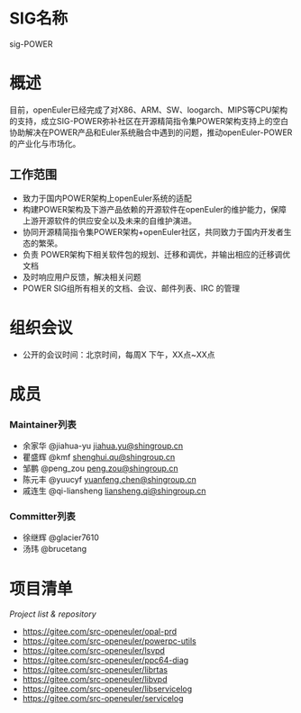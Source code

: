 
# SIG名称

sig-POWER

# 概述

   目前，openEuler已经完成了对X86、ARM、SW、loogarch、MIPS等CPU架构的支持，成立SIG-POWER弥补社区在开源精简指令集POWER架构支持上的空白
协助解决在POWER产品和Euler系统融合中遇到的问题，推动openEuler-POWER的产业化与市场化。

## 工作范围

- 致力于国内POWER架构上openEuler系统的适配
- 构建POWER架构及下游产品依赖的开源软件在openEuler的维护能力，保障上游开源软件的供应安全以及未来的自维护演进。
- 协同开源精简指令集POWER架构+openEuler社区，共同致力于国内开发者生态的繁荣。
- 负责 POWER架构下相关软件包的规划、迁移和调优，并输出相应的迁移调优文档
- 及时响应用户反馈，解决相关问题
- POWER SIG组所有相关的文档、会议、邮件列表、IRC 的管理


# 组织会议

- 公开的会议时间：北京时间，每周X 下午，XX点~XX点

# 成员


### Maintainer列表

- 余家华 @jiahua-yu  	        jiahua.yu@shingroup.cn
- 瞿盛辉 @kmf                  shenghui.qu@shingroup.cn
- 邹鹏 @peng_zou  	        peng.zou@shingroup.cn
- 陈元丰 @yuucyf  	        yuanfeng.chen@shingroup.cn
- 戚连生 @qi-liansheng  	        liansheng.qi@shingroup.cn


### Committer列表

- 徐继辉 @glacier7610           
- 汤玮 @brucetang               


# 项目清单

*Project list & repository*
- https://gitee.com/src-openeuler/opal-prd
- https://gitee.com/src-openeuler/powerpc-utils
- https://gitee.com/src-openeuler/lsvpd
- https://gitee.com/src-openeuler/ppc64-diag
- https://gitee.com/src-openeuler/librtas
- https://gitee.com/src-openeuler/libvpd
- https://gitee.com/src-openeuler/libservicelog
- https://gitee.com/src-openeuler/servicelog



